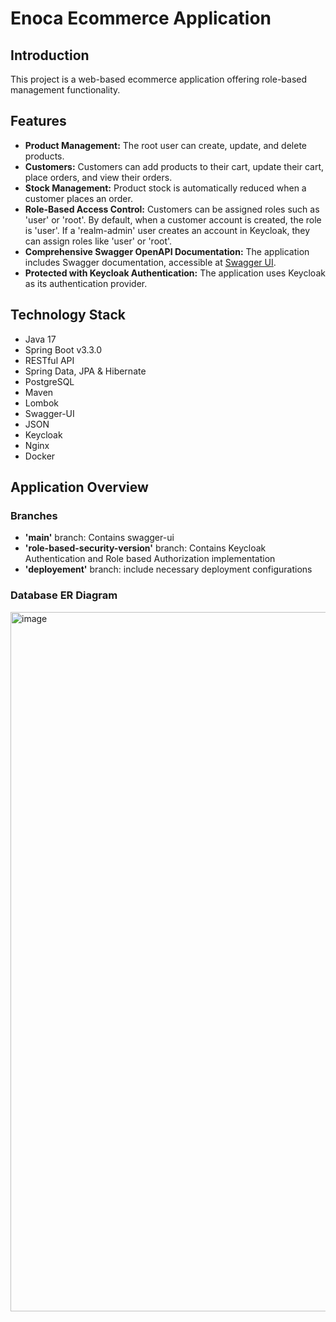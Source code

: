 # Enoca Ecommerce Application

## Introduction
This project is a web-based ecommerce application offering role-based management functionality.

## Features
- **Product Management:** The root user can create, update, and delete products.
- **Customers:** Customers can add products to their cart, update their cart, place orders, and view their orders.
- **Stock Management:** Product stock is automatically reduced when a customer places an order.
- **Role-Based Access Control:** Customers can be assigned roles such as 'user' or 'root'. By default, when a customer account is created, the role is 'user'. If a 'realm-admin' user creates an account in Keycloak, they can assign roles like 'user' or 'root'.
- **Comprehensive Swagger OpenAPI Documentation:** The application includes Swagger documentation, accessible at [Swagger UI](https://enoca.yukseluyghur.com/swagger-ui/index.html).
- **Protected with Keycloak Authentication:** The application uses Keycloak as its authentication provider.

## Technology Stack
- Java 17
- Spring Boot v3.3.0
- RESTful API
- Spring Data, JPA & Hibernate
- PostgreSQL
- Maven
- Lombok
- Swagger-UI
- JSON
- Keycloak
- Nginx
- Docker

## Application Overview

### Branches
- **'main'** branch: Contains swagger-ui
- **'role-based-security-version'** branch: Contains Keycloak Authentication and Role based Authorization implementation
- **'deployement'** branch: include necessary deployment configurations

### Database ER Diagram
<img width="1119" alt="image" src="https://github.com/koltikin/enoca-ecommerce/assets/56764495/4154a1cd-1b95-4bf0-9719-233b99768ae1">


